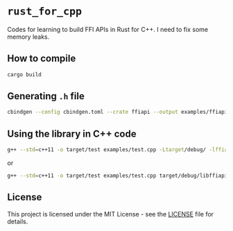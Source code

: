# `rust_for_cpp`

Codes for learning to build FFI APIs in Rust for C++. I need to fix some memory leaks.

## How to compile

```bash
cargo build
```


## Generating `.h` file

```bash
cbindgen --config cbindgen.toml --crate ffiapi --output examples/ffiapi.h
```


## Using the library in C++ code

```bash
g++ --std=c++11 -o target/test examples/test.cpp -Ltarget/debug/ -lffiapi
```

or

```bash
g++ --std=c++11 -o target/test examples/test.cpp target/debug/libffiapi.so
```


## License

This project is licensed under the MIT License - see the [LICENSE](LICENSE)
file for details.
